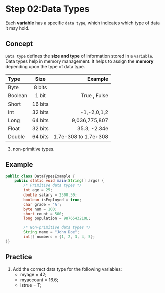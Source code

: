 # Step 02:Data Types
Each **variable** has a specific `data type`, which indicates which type of data it may hold.
## Concept
`Data type` defines the **size and type** of information stored in a `variable`. Data types help in memory management. It helps to assign the **memory** depending upon the type of data type.


| Type      | Size |Example|
| :---      |    :----:   |          ---: |
| Byte      | 8 bits  |         |
| Boolean   | 1 bit  |   True , Fulse |
| Short     |  16 bits |         |     
|  Int      |      32 bits |  -1,-2,0,1,2 | 
| Long      |       64 bits| 9,036,775,807|    
| Float     |      32 bits | 35.3, -2.34e | 
| Double    |    64 bits   | 1.7e−308 to 1.7e+308| 

      

   3. non-primitive types.

## Example

```java
public class DataTypesExample {
    public static void main(String[] args) {
        /* Primitive data types */
        int age = 25;
        double salary = 2500.50;
        boolean isEmployed = true;
        char grade = 'A';
        byte num = 100;
        short count = 500;
        long population = 9876543210L;

        /* Non-primitive data types */
        String name = "John Doe";
        int[] numbers = {1, 2, 3, 4, 5};
}}

```



## Practice
1. Add the correct data type for the following variables:
   -  myage = 42;
   -  myaccount = 16.6;
   -  istrue = T;
       
